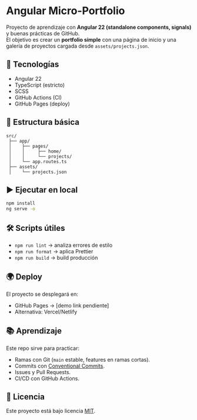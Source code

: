 # Angular Micro-Portfolio

Proyecto de aprendizaje con **Angular 22 (standalone components, signals)** y buenas prácticas de GitHub.  
El objetivo es crear un **portfolio simple** con una página de inicio y una galería de proyectos cargada desde `assets/projects.json`.

## 🚀 Tecnologías

- Angular 22
- TypeScript (estricto)
- SCSS
- GitHub Actions (CI)
- GitHub Pages (deploy)

## 📂 Estructura básica

```
src/
 ├── app/
 │    ├── pages/
 │    │     ├── home/
 │    │     └── projects/
 │    └── app.routes.ts
 ├── assets/
 │    └── projects.json
```

## ▶️ Ejecutar en local

```bash
npm install
ng serve -o
```

## 🛠️ Scripts útiles

- `npm run lint` → analiza errores de estilo
- `npm run format` → aplica Prettier
- `npm run build` → build producción

## 🌍 Deploy

El proyecto se desplegará en:

- GitHub Pages → [demo link pendiente]
- Alternativa: Vercel/Netlify

## 📚 Aprendizaje

Este repo sirve para practicar:

- Ramas con Git (`main` estable, features en ramas cortas).
- Commits con [Conventional Commits](https://www.conventionalcommits.org/).
- Issues y Pull Requests.
- CI/CD con GitHub Actions.

## 📜 Licencia

Este proyecto está bajo licencia [MIT](./LICENSE).
